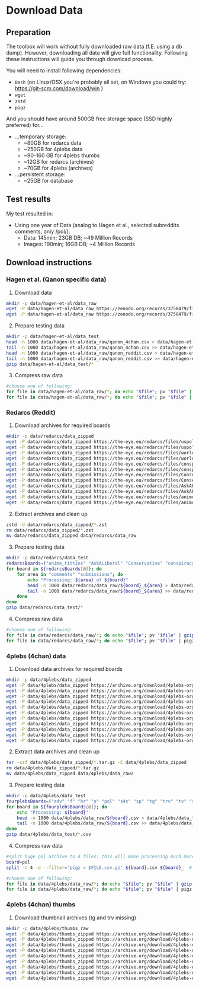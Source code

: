 # Download Data

## Preparation

The toolbox will work without fully downloaded raw data (f.E. using a db dump). However, downloading all data will give full functionality.
Following these instructions will guide you through download process.

You will need to install following dependencies:

- `Bash` (on Linux/OSX you're probably all set, on Windows you could try: https://git-scm.com/download/win )
- `wget`
- `zstd`
- `pigz`

And you should have around 500GB free storage space (SSD highly preferred) for...

- ...temporary storage:
  - ~80GB for redarcs data
  - ~250GB for 4plebs data
  - ~90-160 GB for 4plebs thumbs
  - ~12GB for redarcs (archives)
  - ~70GB for 4plebs (archives)
- ...persistent storage:
  - ~25GB for database

## Test results

My test resulted in:

- Using one year of Data (analog to Hagen et al., selected subreddits comments, only /pol/):
  - Data: 145min; 23GB DB; ~49 Million Records
  - Images: 190min; 16GB DB; ~4 Million Records

## Download instructions

### Hagen et al. (Qanon specific data)

1. Download data

```bash
mkdir -p data/hagen-et-al/data_raw
wget -P data/hagen-et-al/data_raw https://zenodo.org/records/3758479/files/qanon_4chan.csv
wget -P data/hagen-et-al/data_raw https://zenodo.org/records/3758479/files/qanon_reddit.csv
```

2. Prepare testing data

```bash
mkdir -p data/hagen-et-al/data_test
head -n 1000 data/hagen-et-al/data_raw/qanon_4chan.csv > data/hagen-et-al/data_test/qanon_4chan.csv
tail -n 1000 data/hagen-et-al/data_raw/qanon_4chan.csv >> data/hagen-et-al/data_test/qanon_4chan.csv
head -n 1000 data/hagen-et-al/data_raw/qanon_reddit.csv > data/hagen-et-al/data_test/qanon_reddit.csv
tail -n 1000 data/hagen-et-al/data_raw/qanon_reddit.csv >> data/hagen-et-al/data_test/qanon_reddit.csv
gzip data/hagen-et-al/data_test/*
```

3. Compress raw data

```bash
#choose one of following:
for file in data/hagen-et-al/data_raw/*; do echo "$file"; pv "$file" | gzip > "${file}.gz" ; done  #for single core & slower disk
for file in data/hagen-et-al/data_raw/*; do echo "$file"; pv "$file" | pigz > "${file}.gz" ; done  #for multi core & faster disk
```


### Redarcs (Reddit)

1.  Download archives for required boards

```bash
mkdir -p data/redarcs/data_zipped
wget -P data/redarcs/data_zipped https://the-eye.eu/redarcs/files/uspolitics_submissions.zst
wget -P data/redarcs/data_zipped https://the-eye.eu/redarcs/files/uspolitics_comments.zst
wget -P data/redarcs/data_zipped https://the-eye.eu/redarcs/files/worldpolitics_submissions.zst
wget -P data/redarcs/data_zipped https://the-eye.eu/redarcs/files/worldpolitics_comments.zst
wget -P data/redarcs/data_zipped https://the-eye.eu/redarcs/files/conspiracy_submissions.zst
wget -P data/redarcs/data_zipped https://the-eye.eu/redarcs/files/conspiracy_comments.zst
wget -P data/redarcs/data_zipped https://the-eye.eu/redarcs/files/Conservative_submissions.zst
wget -P data/redarcs/data_zipped https://the-eye.eu/redarcs/files/Conservative_comments.zst
wget -P data/redarcs/data_zipped https://the-eye.eu/redarcs/files/AskALiberal_submissions.zst
wget -P data/redarcs/data_zipped https://the-eye.eu/redarcs/files/AskALiberal_comments.zst
wget -P data/redarcs/data_zipped https://the-eye.eu/redarcs/files/anime_titties_submissions.zst
wget -P data/redarcs/data_zipped https://the-eye.eu/redarcs/files/anime_titties_comments.zst
```

2. Extract archives and clean up

```bash
zstd -d data/redarcs/data_zipped/*.zst
rm data/redarcs/data_zipped/*.zst
mv data/redarcs/data_zipped data/redarcs/data_raw
```

3. Prepare testing data

```bash
mkdir -p data/redarcs/data_test
redarcsBoards=("anime_titties" "AskALiberal" "Conservative" "conspiracy" "uspolitics" "worldpolitics")
for board in ${redarcsBoards[@]}; do
	for area in "comments" "submissions"; do
		echo "Processing: ${area} of ${board}"
		head -n 1000 data/redarcs/data_raw/${board}_${area} > data/redarcs/data_test/${board}_${area}
		tail -n 1000 data/redarcs/data_raw/${board}_${area} >> data/redarcs/data_test/${board}_${area}
	done
done
gzip data/redarcs/data_test/*
```

4. Compress raw data

```bash
#choose one of following:
for file in data/redarcs/data_raw/*; do echo "$file"; pv "$file" | gzip > "${file}.gz" ; done  #for single core & slower disk
for file in data/redarcs/data_raw/*; do echo "$file"; pv "$file" | pigz > "${file}.gz" ; done  #for multi core & faster disk
```


### 4plebs (4chan) data

1. Download data archives for required boards

```bash
mkdir -p data/4plebs/data_zipped
wget -P data/4plebs/data_zipped https://archive.org/download/4plebs-org-data-dump-2024-01/adv.csv.tar.gz
wget -P data/4plebs/data_zipped https://archive.org/download/4plebs-org-data-dump-2024-01/f.csv.tar.gz
wget -P data/4plebs/data_zipped https://archive.org/download/4plebs-org-data-dump-2024-01/hr.csv.tar.gz
wget -P data/4plebs/data_zipped https://archive.org/download/4plebs-org-data-dump-2024-01/o.csv.tar.gz
wget -P data/4plebs/data_zipped https://archive.org/download/4plebs-org-data-dump-2024-01/pol.csv.tar.gz
wget -P data/4plebs/data_zipped https://archive.org/download/4plebs-org-data-dump-2024-01/s4s.csv.tar.gz
wget -P data/4plebs/data_zipped https://archive.org/download/4plebs-org-data-dump-2024-01/sp.csv.tar.gz
wget -P data/4plebs/data_zipped https://archive.org/download/4plebs-org-data-dump-2024-01/tg.csv.tar.gz
wget -P data/4plebs/data_zipped https://archive.org/download/4plebs-org-data-dump-2024-01/trv.csv.tar.gz
wget -P data/4plebs/data_zipped https://archive.org/download/4plebs-org-data-dump-2024-01/tv.csv.tar.gz
wget -P data/4plebs/data_zipped https://archive.org/download/4plebs-org-data-dump-2024-01/x.csv.tar.gz
```

2. Extract data archives and clean up

```bash
tar -xzf data/4plebs/data_zipped/*.tar.gz -C data/4plebs/data_zipped
rm data/4plebs/data_zipped/*.tar.gz
mv data/4plebs/data_zipped data/4plebs/data_raw2
```

3. Prepare testing data

```bash
mkdir -p data/4plebs/data_test
fourplebsBoards=("adv" "f" "hr" "o" "pol" "s4s" "sp" "tg" "trv" "tv" "x")
for board in ${fourplebsBoards[@]}; do
	echo "Processing: ${board}"
	head -n 1000 data/4plebs/data_raw/${board}.csv > data/4plebs/data_test/${board}.csv
	tail -n 1000 data/4plebs/data_raw/${board}.csv >> data/4plebs/data_test/${board}.csv
done
gzip data/4plebs/data_test/*.csv
```

4. Compress raw data

```bash
#split huge pol archive to 4 files: this will make processing much more memory efficient
board=pol
split -n 4 -d --filter='pigz > $FILE.csv.gz' ${board}.csv ${board}_  # TODO: check if command is valid! (just added .csv so that output path is pol_xx.csv.gz)

#choose one of following:
for file in data/4plebs/data_raw/*; do echo "$file"; pv "$file" | gzip > "${file}.gz" ; done  #for single core & slower disk
for file in data/4plebs/data_raw/*; do echo "$file"; pv "$file" | pigz > "${file}.gz" ; done  #for multi core & faster disk
```


### 4plebs (4chan) thumbs

1. Download thumbnail archives (tg and trv missing)
```bash
mkdir -p data/4plebs/thumbs_raw
wget -P data/4plebs/thumbs_zipped https://archive.org/download/4plebs-org-thumbnail-dump-2024-01/adv_thumbs.tar.gz
wget -P data/4plebs/thumbs_zipped https://archive.org/download/4plebs-org-thumbnail-dump-2024-01/f_thumbs.tar.gz
wget -P data/4plebs/thumbs_zipped https://archive.org/download/4plebs-org-thumbnail-dump-2024-01/hr_thumbs.tar.gz
wget -P data/4plebs/thumbs_zipped https://archive.org/download/4plebs-org-thumbnail-dump-2024-01/o_thumbs.tar.gz
wget -P data/4plebs/thumbs_zipped https://archive.org/download/4plebs-org-thumbnail-dump-2024-01/pol_thumbs.tar.gz
wget -P data/4plebs/thumbs_zipped https://archive.org/download/4plebs-org-thumbnail-dump-2024-01/s4s_thumbs.tar.gz
wget -P data/4plebs/thumbs_zipped https://archive.org/download/4plebs-org-thumbnail-dump-2024-01/sp_thumbs.tar.gz
wget -P data/4plebs/thumbs_zipped https://archive.org/download/4plebs-org-thumbnail-dump-2024-01/tv_thumbs.tar.gz
wget -P data/4plebs/thumbs_zipped https://archive.org/download/4plebs-org-thumbnail-dump-2024-01/x_thumbs.tar.gz
```
